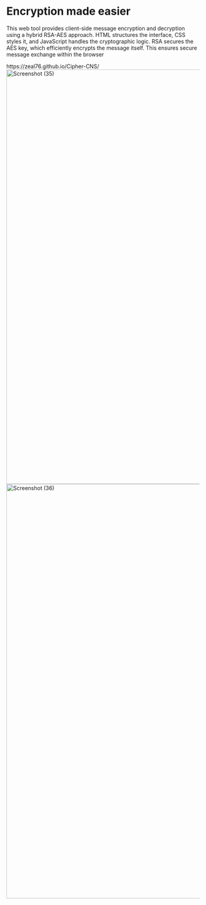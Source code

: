 <h1>Encryption made easier</h1>
<p>This web tool provides client-side message encryption and decryption using a hybrid RSA-AES approach. HTML structures the interface, CSS styles it, and JavaScript handles the cryptographic logic. RSA secures the AES key, which efficiently encrypts the message itself. This ensures secure message exchange within the browser</p>
https://zeal76.github.io/Cipher-CNS/
<img width="1920" height="1080" alt="Screenshot (35)" src="https://github.com/user-attachments/assets/a80fbe60-e11c-488d-974c-a46d9338e565" />
<img width="1920" height="1080" alt="Screenshot (36)" src="https://github.com/user-attachments/assets/707efa25-034d-4667-8a60-675d1084f804" />

